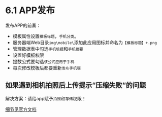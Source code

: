 # 6.1 APP发布

发布APP的前奏：

* 模板属性设置`模板标题`，`手机分类`。
* 服务器端Web目录`img\mobile\`添加此应用图标并命名为`【模板标题】+.png`
* 管理数据表中勾选`手机填报`和`手机摘要`
* 设置好模板权限
* 提数公式要勾选`该公式应用于手机`
* 每次修改模板后都要重新`发布手机端`


## 如果遇到相机拍照后上传提示“压缩失败“的问题
解决方案：请给app赋予`拍照`和`存储`权限！

[细节见官方文档](http://bbs.nxcells.com/topic/detail/id/27.html)